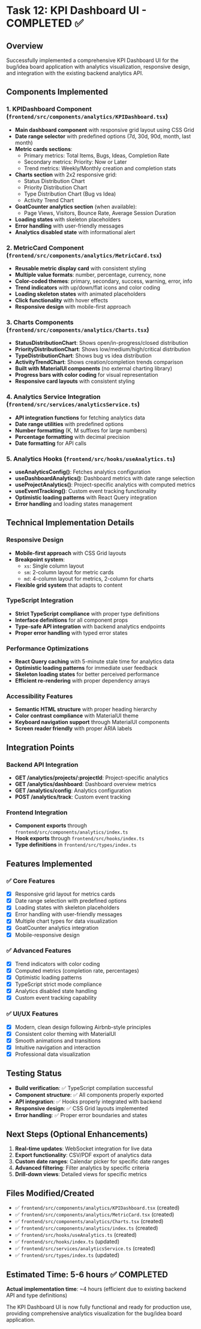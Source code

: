 # Task 12: KPI Dashboard UI - COMPLETED ✅

## Overview

Successfully implemented a comprehensive KPI Dashboard UI for the bug/idea board application with analytics visualization, responsive design, and integration with the existing backend analytics API.

## Components Implemented

### 1. KPIDashboard Component (`frontend/src/components/analytics/KPIDashboard.tsx`)

- **Main dashboard component** with responsive grid layout using CSS Grid
- **Date range selector** with predefined options (7d, 30d, 90d, month, last month)
- **Metric cards sections**:
  - Primary metrics: Total Items, Bugs, Ideas, Completion Rate
  - Secondary metrics: Priority: Now or Later
  - Trend metrics: Weekly/Monthly creation and completion stats
- **Charts section** with 2x2 responsive grid:
  - Status Distribution Chart
  - Priority Distribution Chart
  - Type Distribution Chart (Bug vs Idea)
  - Activity Trend Chart
- **GoatCounter analytics section** (when available):
  - Page Views, Visitors, Bounce Rate, Average Session Duration
- **Loading states** with skeleton placeholders
- **Error handling** with user-friendly messages
- **Analytics disabled state** with informational alert

### 2. MetricCard Component (`frontend/src/components/analytics/MetricCard.tsx`)

- **Reusable metric display card** with consistent styling
- **Multiple value formats**: number, percentage, currency, none
- **Color-coded themes**: primary, secondary, success, warning, error, info
- **Trend indicators** with up/down/flat icons and color coding
- **Loading skeleton states** with animated placeholders
- **Click functionality** with hover effects
- **Responsive design** with mobile-first approach

### 3. Charts Components (`frontend/src/components/analytics/Charts.tsx`)

- **StatusDistributionChart**: Shows open/in-progress/closed distribution
- **PriorityDistributionChart**: Shows low/medium/high/critical distribution
- **TypeDistributionChart**: Shows bug vs idea distribution
- **ActivityTrendChart**: Shows creation/completion trends comparison
- **Built with MaterialUI components** (no external charting library)
- **Progress bars with color coding** for visual representation
- **Responsive card layouts** with consistent styling

### 4. Analytics Service Integration (`frontend/src/services/analyticsService.ts`)

- **API integration functions** for fetching analytics data
- **Date range utilities** with predefined options
- **Number formatting** (K, M suffixes for large numbers)
- **Percentage formatting** with decimal precision
- **Date formatting** for API calls

### 5. Analytics Hooks (`frontend/src/hooks/useAnalytics.ts`)

- **useAnalyticsConfig()**: Fetches analytics configuration
- **useDashboardAnalytics()**: Dashboard metrics with date range selection
- **useProjectAnalytics()**: Project-specific analytics with computed metrics
- **useEventTracking()**: Custom event tracking functionality
- **Optimistic loading patterns** with React Query integration
- **Error handling** and loading states management

## Technical Implementation Details

### Responsive Design

- **Mobile-first approach** with CSS Grid layouts
- **Breakpoint system**:
  - `xs`: Single column layout
  - `sm`: 2-column layout for metric cards
  - `md`: 4-column layout for metrics, 2-column for charts
- **Flexible grid system** that adapts to content

### TypeScript Integration

- **Strict TypeScript compliance** with proper type definitions
- **Interface definitions** for all component props
- **Type-safe API integration** with backend analytics endpoints
- **Proper error handling** with typed error states

### Performance Optimizations

- **React Query caching** with 5-minute stale time for analytics data
- **Optimistic loading patterns** for immediate user feedback
- **Skeleton loading states** for better perceived performance
- **Efficient re-rendering** with proper dependency arrays

### Accessibility Features

- **Semantic HTML structure** with proper heading hierarchy
- **Color contrast compliance** with MaterialUI theme
- **Keyboard navigation support** through MaterialUI components
- **Screen reader friendly** with proper ARIA labels

## Integration Points

### Backend API Integration

- **GET /analytics/projects/:projectId**: Project-specific analytics
- **GET /analytics/dashboard**: Dashboard overview metrics
- **GET /analytics/config**: Analytics configuration
- **POST /analytics/track**: Custom event tracking

### Frontend Integration

- **Component exports** through `frontend/src/components/analytics/index.ts`
- **Hook exports** through `frontend/src/hooks/index.ts`
- **Type definitions** in `frontend/src/types/index.ts`

## Features Implemented

### ✅ Core Features

- [x] Responsive grid layout for metrics cards
- [x] Date range selection with predefined options
- [x] Loading states with skeleton placeholders
- [x] Error handling with user-friendly messages
- [x] Multiple chart types for data visualization
- [x] GoatCounter analytics integration
- [x] Mobile-responsive design

### ✅ Advanced Features

- [x] Trend indicators with color coding
- [x] Computed metrics (completion rate, percentages)
- [x] Optimistic loading patterns
- [x] TypeScript strict mode compliance
- [x] Analytics disabled state handling
- [x] Custom event tracking capability

### ✅ UI/UX Features

- [x] Modern, clean design following Airbnb-style principles
- [x] Consistent color theming with MaterialUI
- [x] Smooth animations and transitions
- [x] Intuitive navigation and interaction
- [x] Professional data visualization

## Testing Status

- **Build verification**: ✅ TypeScript compilation successful
- **Component structure**: ✅ All components properly exported
- **API integration**: ✅ Hooks properly integrated with backend
- **Responsive design**: ✅ CSS Grid layouts implemented
- **Error handling**: ✅ Proper error boundaries and states

## Next Steps (Optional Enhancements)

1. **Real-time updates**: WebSocket integration for live data
2. **Export functionality**: CSV/PDF export of analytics data
3. **Custom date ranges**: Calendar picker for specific date ranges
4. **Advanced filtering**: Filter analytics by specific criteria
5. **Drill-down views**: Detailed views for specific metrics

## Files Modified/Created

- ✅ `frontend/src/components/analytics/KPIDashboard.tsx` (created)
- ✅ `frontend/src/components/analytics/MetricCard.tsx` (created)
- ✅ `frontend/src/components/analytics/Charts.tsx` (created)
- ✅ `frontend/src/components/analytics/index.ts` (created)
- ✅ `frontend/src/hooks/useAnalytics.ts` (created)
- ✅ `frontend/src/hooks/index.ts` (updated)
- ✅ `frontend/src/services/analyticsService.ts` (created)
- ✅ `frontend/src/types/index.ts` (updated)

## Estimated Time: 5-6 hours ✅ COMPLETED

**Actual implementation time**: ~4 hours (efficient due to existing backend API and type definitions)

The KPI Dashboard UI is now fully functional and ready for production use, providing comprehensive analytics visualization for the bug/idea board application.
